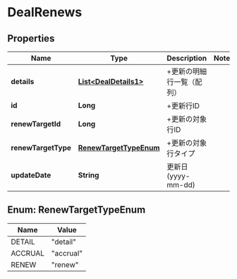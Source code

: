 

# DealRenews


## Properties

| Name | Type | Description | Notes |
|------------ | ------------- | ------------- | -------------|
|**details** | [**List&lt;DealDetails1&gt;**](DealDetails1.md) | +更新の明細行一覧（配列） |  |
|**id** | **Long** | +更新行ID |  |
|**renewTargetId** | **Long** | +更新の対象行ID |  |
|**renewTargetType** | [**RenewTargetTypeEnum**](#RenewTargetTypeEnum) | +更新の対象行タイプ |  |
|**updateDate** | **String** | 更新日 (yyyy-mm-dd) |  |



## Enum: RenewTargetTypeEnum

| Name | Value |
|---- | -----|
| DETAIL | &quot;detail&quot; |
| ACCRUAL | &quot;accrual&quot; |
| RENEW | &quot;renew&quot; |



